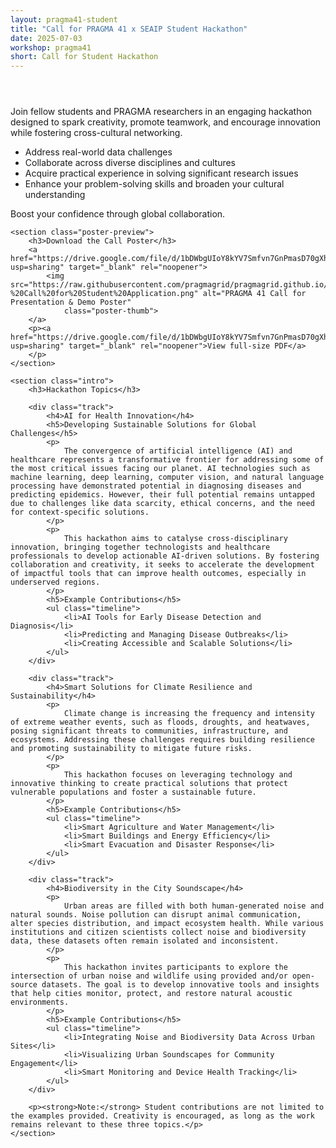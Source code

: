 ```yaml
---
layout: pragma41-student
title: "Call for PRAGMA 41 x SEAIP Student Hackathon"
date: 2025-07-03
workshop: pragma41
short: Call for Student Hackathon
---
```


<section class="hackathon" aria-labelledby="h-title">
   <header class="hero">
        <!--<h1 class="subtitle">Call for PRAGMA41 × SEAIP Student Hackathon</h1>-->
    </header>
   
   <section class="intro">
        <p>
            Join fellow students and PRAGMA researchers in an engaging hackathon designed
            to spark creativity, promote teamwork, and encourage innovation while fostering cross-cultural networking.
        </p>
        <ul>
            <li>Address real-world data challenges</li>
            <li>Collaborate across diverse disciplines and cultures</li>
            <li>Acquire practical experience in solving significant research issues</li>
            <li>Enhance your problem-solving skills and broaden your cultural understanding</li>
        </ul>
        <p class="boost">Boost your confidence through global collaboration.</p>
    </section>

    <section class="poster-preview">
        <h3>Download the Call Poster</h3>
        <a href="https://drive.google.com/file/d/1bDWbgUIoY8kYV7Smfvn7GnPmasD70gXh/view?usp=sharing" target="_blank" rel="noopener">
            <img src="https://raw.githubusercontent.com/pragmagrid/pragmagrid.github.io/refs/heads/master/images/pragma41/PRAGMA%2041%20x%20SEAIP%20Hackathon%20-%20Call%20for%20Student%20Application.png" alt="PRAGMA 41 Call for Presentation & Demo Poster"
                class="poster-thumb">
        </a>
        <p><a href="https://drive.google.com/file/d/1bDWbgUIoY8kYV7Smfvn7GnPmasD70gXh/view?usp=sharing" target="_blank" rel="noopener">View full-size PDF</a>
        </p>
    </section>

    <section class="intro">
        <h3>Hackathon Topics</h3>

        <div class="track">
            <h4>AI for Health Innovation</h4>
            <h5>Developing Sustainable Solutions for Global Challenges</h5>
            <p>
                The convergence of artificial intelligence (AI) and healthcare represents a transformative frontier for addressing some of the most critical issues facing our planet. AI technologies such as machine learning, deep learning, computer vision, and natural language processing have demonstrated potential in diagnosing diseases and predicting epidemics. However, their full potential remains untapped due to challenges like data scarcity, ethical concerns, and the need for context-specific solutions.
            </p>
            <p>
                This hackathon aims to catalyse cross-disciplinary innovation, bringing together technologists and healthcare professionals to develop actionable AI-driven solutions. By fostering collaboration and creativity, it seeks to accelerate the development of impactful tools that can improve health outcomes, especially in underserved regions.
            </p>
            <h5>Example Contributions</h5>
            <ul class="timeline">
                <li>AI Tools for Early Disease Detection and Diagnosis</li>
                <li>Predicting and Managing Disease Outbreaks</li>
                <li>Creating Accessible and Scalable Solutions</li>
            </ul>
        </div>

        <div class="track">
            <h4>Smart Solutions for Climate Resilience and Sustainability</h4>
            <p>
                Climate change is increasing the frequency and intensity of extreme weather events, such as floods, droughts, and heatwaves, posing significant threats to communities, infrastructure, and ecosystems. Addressing these challenges requires building resilience and promoting sustainability to mitigate future risks.
            </p>
            <p>
                This hackathon focuses on leveraging technology and innovative thinking to create practical solutions that protect vulnerable populations and foster a sustainable future.
            </p>
            <h5>Example Contributions</h5>
            <ul class="timeline">
                <li>Smart Agriculture and Water Management</li>
                <li>Smart Buildings and Energy Efficiency</li>
                <li>Smart Evacuation and Disaster Response</li>
            </ul>
        </div>

        <div class="track">
            <h4>Biodiversity in the City Soundscape</h4>
            <p>
                Urban areas are filled with both human-generated noise and natural sounds. Noise pollution can disrupt animal communication, alter species distribution, and impact ecosystem health. While various institutions and citizen scientists collect noise and biodiversity data, these datasets often remain isolated and inconsistent.
            </p>
            <p>
                This hackathon invites participants to explore the intersection of urban noise and wildlife using provided and/or open-source datasets. The goal is to develop innovative tools and insights that help cities monitor, protect, and restore natural acoustic environments.
            </p>
            <h5>Example Contributions</h5>
            <ul class="timeline">
                <li>Integrating Noise and Biodiversity Data Across Urban Sites</li>
                <li>Visualizing Urban Soundscapes for Community Engagement</li>
                <li>Smart Monitoring and Device Health Tracking</li>
            </ul>
        </div>

        <p><strong>Note:</strong> Student contributions are not limited to the examples provided. Creativity is encouraged, as long as the work remains relevant to these three topics.</p>
    </section>

</section>

